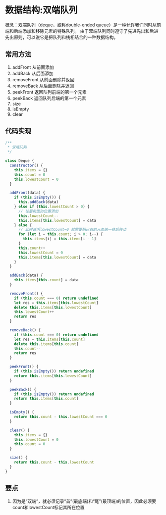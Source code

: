 # 数据结构:双端队列 
概念：双端队列（deque，或称double-ended queue）是一种允许我们同时从前端和后端添加和移除元素的特殊队列。
由于双端队列同时遵守了先进先出和后进先出原则，可以说它是把队列和栈相结合的一种数据结构。
## 常用方法

1. addFront 从前面添加
2. addBack 从后面添加
3. removeFront 从前面删除并返回
4. removeBack  从后面删除并返回
5. peekFront 返回队列前端的第一个元素
6. peekBack 返回队列后端的第一个元素
7. size
8. isEmpty
9. clear
## 代码实现
```javascript
/**
 * 双端队列
 */

class Deque {
  constructor() {
    this.items = {}
    this.count = 0
    this.lowestCount = 0
  }

  addFront(data) {
    if (this.isEmpty()) {
      this.addBack(data)
    } else if (this.lowestCount > 0) {
      // 往最前面的位置添加
      this.lowestCount--
      this.items[this.lowestCount] = data
    } else {
      // 此时说明lowestCount=0 就需要把已有的元素统一往后移动
      for (let i = this.count; i > 0; i--) {
        this.items[i] = this.items[i - 1]
      }
      this.count++
      this.lowestCount = 0
      this.items[this.lowestCount] = data
    }
  }

  addBack(data) {
    this.items[this.count] = data
  }

  removeFront() {
    if (this.count === 0) return undefined
    let res = this.items[this.lowestCount]
    delete this.items[this.lowestCount]
    this.lowestCount++
    return res
  }

  removeBack() {
    if (this.count === 0) return undefined
    let res = this.items[this.count]
    delete this.items[this.count]
    this.count--
    return res
  }

  peekFront() {
    if (this.isEmpty()) return undefined
    return this.items[this.lowestCount]
  }

  peekBack() {
    if (this.isEmpty()) return undefined
    return this.items[this.count]
  }

  isEmpty() {
    return this.count - this.lowestCount === 0
  }

  clear() {
    this.items = {}
    this.lowestCount = 0
    this.count = 0
  }

  size() {
    return this.count - this.lowestCount
  }
}

```

## 要点

1. 因为是“双端”，就必须记录“首”(最底端)和“尾”(最顶端)的位置，因此必须要count和lowestCount标记其所在位置


